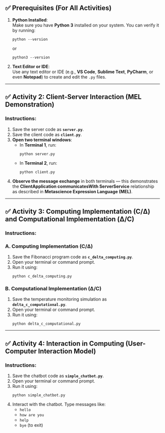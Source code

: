 ## ✅ **Prerequisites (For All Activities)**

1. **Python Installed**:  
   Make sure you have **Python 3** installed on your system. You can verify it by running:

   ```
   python --version
   ```

   or

   ```
   python3 --version
   ```

2. **Text Editor or IDE**:  
   Use any text editor or IDE (e.g., **VS Code**, **Sublime Text**, **PyCharm**, or even **Notepad**) to create and edit the `.py` files.

---

## ✅ **Activity 2: Client-Server Interaction (MEL Demonstration)**

### Instructions:

1. Save the server code as **`server.py`**.
2. Save the client code as **`client.py`**.
3. **Open two terminal windows**:
   - In **Terminal 1**, run:
     ```
     python server.py
     ```
   - In **Terminal 2**, run:
     ```
     python client.py
     ```
4. **Observe the message exchange** in both terminals — this demonstrates the **ClientApplication communicatesWith ServerService** relationship as described in **Metascience Expression Language (MEL)**.

---

## ✅ **Activity 3: Computing Implementation (C/Δ) and Computational Implementation (Δ/C)**

### Instructions:

### **A. Computing Implementation (C/Δ)**

1. Save the Fibonacci program code as **`c_delta_computing.py`**.
2. Open your terminal or command prompt.
3. Run it using:
   ```
   python c_delta_computing.py
   ```

### **B. Computational Implementation (Δ/C)**

1. Save the temperature monitoring simulation as **`delta_c_computational.py`**.
2. Open your terminal or command prompt.
3. Run it using:
   ```
   python delta_c_computational.py
   ```

---

## ✅ **Activity 4: Interaction in Computing (User-Computer Interaction Model)**

### Instructions:

1. Save the chatbot code as **`simple_chatbot.py`**.
2. Open your terminal or command prompt.
3. Run it using:
   ```
   python simple_chatbot.py
   ```
4. Interact with the chatbot. Type messages like:
   - `hello`
   - `how are you`
   - `help`
   - `bye` (to exit)
